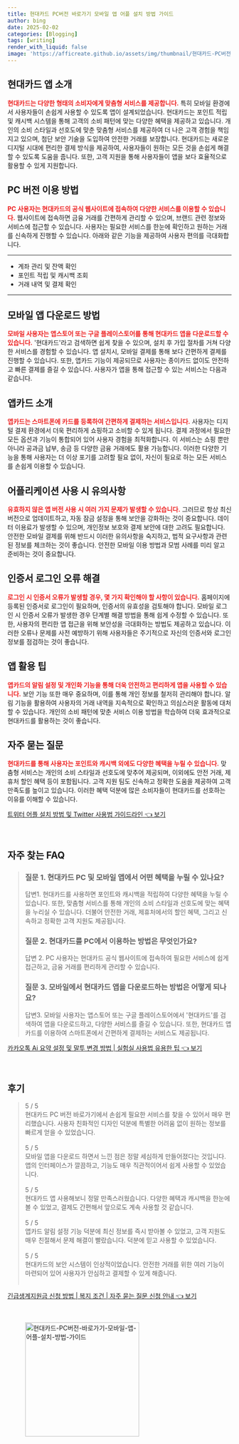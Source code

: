 ```yaml
---
title: 현대카드 PC버전 바로가기 모바일 앱 어플 설치 방법 가이드
author: bing
date: 2025-02-02
categories: [Blogging]
tags: [writing]
render_with_liquid: false
image: 'https://afficreate.github.io/assets/img/thumbnail/현대카드-PC버전-바로가기-모바일-앱-어플-설치-방법-가이드.webp'
---
```



<h2 id='현대카드_앱_소개'>현대카드 앱 소개</h2>

<p><b><span style="color: #ee2323;">현대카드는 다양한 형태의 소비자에게 맞춤형 서비스를 제공합니다.</span></b> 특히 모바일 환경에서 사용자들이 손쉽게 사용할 수 있도록 앱이 설계되었습니다. 현대카드는 포인트 적립 및 캐시백 시스템을 통해 고객의 소비 패턴에 맞는 다양한 혜택을 제공하고 있습니다. 개인의 소비 스타일과 선호도에 맞춘 맞춤형 서비스를 제공하여 더 나은 고객 경험을 책임지고 있으며, 첨단 보안 기술을 도입하여 안전한 거래를 보장합니다. 현대카드는 새로운 디지털 시대에 편리한 결제 방식을 제공하여, 사용자들이 원하는 모든 것을 손쉽게 해결할 수 있도록 도움을 줍니다. 또한, 고객 지원을 통해 사용자들이 앱을 보다 효율적으로 활용할 수 있게 지원합니다.</p>

<h2 id='PC_버전_이용_방법'>PC 버전 이용 방법</h2>

<p><b><span style="color: #ee2323;">PC 사용자는 현대카드의 공식 웹사이트에 접속하여 다양한 서비스를 이용할 수 있습니다.</span></b> 웹사이트에 접속하면 금융 거래를 간편하게 관리할 수 있으며, 브랜드 관련 정보와 서비스에 접근할 수 있습니다. 사용자는 필요한 서비스를 한눈에 확인하고 원하는 거래를 신속하게 진행할 수 있습니다. 아래와 같은 기능을 제공하여 사용자 편의를 극대화합니다.</p>

<hr />

<ul>
    <li>계좌 관리 및 잔액 확인</li>
    <li>포인트 적립 및 캐시백 조회</li>
    <li>거래 내역 및 결제 확인</li>
</ul>

<hr />

<h2 id='모바일_앱_다운로드_방법'>모바일 앱 다운로드 방법</h2>

<p><b><span style="color: #ee2323;">모바일 사용자는 앱스토어 또는 구글 플레이스토어를 통해 현대카드 앱을 다운로드할 수 있습니다.</span></b> '현대카드'라고 검색하면 쉽게 찾을 수 있으며, 설치 후 가입 절차를 거쳐 다양한 서비스를 경험할 수 있습니다. 앱 설치시, 모바일 결제를 통해 보다 간편하게 결제를 진행할 수 있습니다. 또한, 앱카드 기능이 제공되므로 사용자는 종이카드 없이도 안전하고 빠른 결제를 즐길 수 있습니다. 사용자가 앱을 통해 접근할 수 있는 서비스는 다음과 같습니다.</p>

<h2 id='앱카드_소개'>앱카드 소개</h2>

<p><b><span style="color: #ee2323;">앱카드는 스마트폰에 카드를 등록하여 간편하게 결제하는 서비스입니다.</span></b> 사용자는 디지털 결제 환경에서 더욱 편리하게 쇼핑하고 소비할 수 있게 됩니다. 결제 과정에서 필요한 모든 옵션과 기능이 통합되어 있어 사용자 경험을 최적화합니다. 이 서비스는 쇼핑 뿐만 아니라 공과금 납부, 송금 등 다양한 금융 거래에도 활용 가능합니다. 이러한 다양한 기능을 통해 사용자는 더 이상 포기를 고려할 필요 없이, 자신이 필요로 하는 모든 서비스를 손쉽게 이용할 수 있습니다.</p>

<h2 id='어플리케이션_사용_유의사항'>어플리케이션 사용 시 유의사항</h2>

<p><b><span style="color: #ee2323;">유효하지 않은 앱 버전 사용 시 여러 가지 문제가 발생할 수 있습니다.</span></b> 그러므로 항상 최신 버전으로 업데이트하고, 자동 잠금 설정을 통해 보안을 강화하는 것이 중요합니다. 데이터 이용료가 발생할 수 있으며, 개인정보 보호와 결제 보안에 대한 고려도 필요합니다. 안전한 모바일 결제를 위해 반드시 이러한 유의사항을 숙지하고, 법적 요구사항과 관련된 정보를 체크하는 것이 좋습니다. 안전한 모바일 이용 방법과 모범 사례를 미리 알고 준비하는 것이 중요합니다.</p>

<h2 id='인증서_로그인_오류_해결'>인증서 로그인 오류 해결</h2>

<p><b><span style="color: #ee2323;">로그인 시 인증서 오류가 발생할 경우, 몇 가지 확인해야 할 사항이 있습니다.</span></b> 홈페이지에 등록된 인증서로 로그인이 필요하며, 인증서의 유효성을 검토해야 합니다. 모바일 로그인 시 인증서 오류가 발생한 경우 단계별 해결 방법을 통해 쉽게 수정할 수 있습니다. 또한, 사용자의 편리한 앱 접근을 위해 보안성을 극대화하는 방법도 제공하고 있습니다. 이러한 오류나 문제를 사전 예방하기 위해 사용자들은 주기적으로 자신의 인증서와 로그인 정보를 점검하는 것이 좋습니다.</p>

<h2 id='앱_활용_팁'>앱 활용 팁</h2>

<p><b><span style="color: #ee2323;">앱카드의 알림 설정 및 개인화 기능을 통해 더욱 안전하고 편리하게 앱을 사용할 수 있습니다.</span></b> 보안 기능 또한 매우 중요하며, 이를 통해 개인 정보를 철저히 관리해야 합니다. 알림 기능을 활용하여 사용자의 거래 내역을 지속적으로 확인하고 의심스러운 활동에 대처할 수 있습니다. 개인의 소비 패턴에 맞춘 서비스 이용 방법을 학습하여 더욱 효과적으로 현대카드를 활용하는 것이 좋습니다.</p>

<h2 id='자주_묻는_질문'>자주 묻는 질문</h2>

<p><b><span style="color: #ee2323;">현대카드를 통해 사용자는 포인트와 캐시백 외에도 다양한 혜택을 누릴 수 있습니다.</span></b> 맞춤형 서비스는 개인의 소비 스타일과 선호도에 맞추어 제공되며, 이외에도 안전 거래, 제휴처 할인 혜택 등이 포함됩니다. 고객 지원 팀도 신속하고 정확한 도움을 제공하여 고객 만족도를 높이고 있습니다. 이러한 혜택 덕분에 많은 소비자들이 현대카드를 선호하는 이유를 이해할 수 있습니다.</p>


<p><a class="click-button" title="트위터 어플 설치 방법 및 Twitter 사용법 가이드라인" href="https://afficreate.github.io/posts/%ED%8A%B8%EC%9C%84%ED%84%B0-%EC%96%B4%ED%94%8C-%EC%84%A4%EC%B9%98-%EB%B0%A9%EB%B2%95-%EB%B0%8F-Twitter-%EC%82%AC%EC%9A%A9%EB%B2%95-%EA%B0%80%EC%9D%B4%EB%93%9C%EB%9D%BC%EC%9D%B8/" rel="dofollow">트위터 어플 설치 방법 및 Twitter 사용법 가이드라인 👈 보기</a></p><br>
<h2 id='자주_찾는_FAQ'>자주 찾는 FAQ</h2>
<div itemscope="" itemtype="https://schema.org/FAQPage"> 
<blockquote> 
<div itemscope="" itemprop="mainEntity" itemtype="https://schema.org/Question"> 
<h3 itemprop="name">질문 1. 현대카드 PC 및 모바일 앱에서 어떤 혜택을 누릴 수 있나요?</h3> 
<div itemscope="" itemprop="acceptedAnswer" itemtype="https://schema.org/Answer"> 
<span itemprop="text"> 
<p>답변1. 현대카드를 사용하면 포인트와 캐시백을 적립하여 다양한 혜택을 누릴 수 있습니다. 또한, 맞춤형 서비스를 통해 개인의 소비 스타일과 선호도에 맞는 혜택을 누리실 수 있습니다. 더불어 안전한 거래, 제휴처에서의 할인 혜택, 그리고 신속하고 정확한 고객 지원도 제공됩니다.</p> 
</span> 
</div> 
</div> 
<div itemscope="" itemprop="mainEntity" itemtype="https://schema.org/Question"> 
<h3 itemprop="name">질문 2. 현대카드를 PC에서 이용하는 방법은 무엇인가요?</h3> 
<div itemscope="" itemprop="acceptedAnswer" itemtype="https://schema.org/Answer"> 
<span itemprop="text"> 
<p>답변 2. PC 사용자는 현대카드 공식 웹사이트에 접속하여 필요한 서비스에 쉽게 접근하고, 금융 거래를 편리하게 관리할 수 있습니다.</p> 
</span> 
</div> 
</div> 
<div itemscope="" itemprop="mainEntity" itemtype="https://schema.org/Question"> 
<h3 itemprop="name">질문 3. 모바일에서 현대카드 앱을 다운로드하는 방법은 어떻게 되나요?</h3> 
<div itemscope="" itemprop="acceptedAnswer" itemtype="https://schema.org/Answer"> 
<span itemprop="text"> 
<p>답변3. 모바일 사용자는 앱스토어 또는 구글 플레이스토어에서 '현대카드'를 검색하여 앱을 다운로드하고, 다양한 서비스를 즐길 수 있습니다. 또한, 현대카드 앱카드를 이용하여 스마트폰에서 간편하게 결제하는 서비스도 제공됩니다.</p> 
</span> 
</div> 
</div> 
</blockquote> 
</div>
<p><a class="click-button" title="카카오톡 Ai 요약 설정 및 말투 변경 방법 | 실험실 사용법 유용한 팁" href="https://afficreate.github.io/posts/%EC%B9%B4%EC%B9%B4%EC%98%A4%ED%86%A1-Ai-%EC%9A%94%EC%95%BD-%EC%84%A4%EC%A0%95-%EB%B0%8F-%EB%A7%90%ED%88%AC-%EB%B3%80%EA%B2%BD-%EB%B0%A9%EB%B2%95-%EC%8B%A4%ED%97%98%EC%8B%A4-%EC%82%AC%EC%9A%A9%EB%B2%95-%EC%9C%A0%EC%9A%A9%ED%95%9C-%ED%8C%81/" rel="dofollow">카카오톡 Ai 요약 설정 및 말투 변경 방법 | 실험실 사용법 유용한 팁 👈 보기</a></p><br>
<h2 id='후기'>후기</h2>
<div itemscope itemtype="https://schema.org/Product">
  <blockquote>
  <div itemprop="review" itemscope itemtype="https://schema.org/Review">
      <div itemprop="reviewRating" itemscope itemtype="https://schema.org/Rating"> <span itemprop="ratingValue">5</span> / <span itemprop="bestRating">5</span> </div>
      <span itemprop="reviewBody">현대카드 PC 버전 바로가기에서 손쉽게 필요한 서비스를 찾을 수 있어서 매우 편리했습니다. 사용자 친화적인 디자인 덕분에 특별한 어려움 없이 원하는 정보를 빠르게 얻을 수 있었습니다.</span>
  </div>
  <br>
  <div itemprop="review" itemscope itemtype="https://schema.org/Review">
      <div itemprop="reviewRating" itemscope itemtype="https://schema.org/Rating"> <span itemprop="ratingValue">5</span> / <span itemprop="bestRating">5</span> </div>
      <span itemprop="reviewBody">모바일 앱을 다운로드 하면서 느낀 점은 정말 세심하게 만들어졌다는 것입니다. 앱의 인터페이스가 깔끔하고, 기능도 매우 직관적이어서 쉽게 사용할 수 있었습니다.</span>
  </div>
  <br>
  <div itemprop="review" itemscope itemtype="https://schema.org/Review">
      <div itemprop="reviewRating" itemscope itemtype="https://schema.org/Rating"> <span itemprop="ratingValue">5</span> / <span itemprop="bestRating">5</span> </div>
      <span itemprop="reviewBody">현대카드 앱 사용해보니 정말 만족스러웠습니다. 다양한 혜택과 캐시백을 한눈에 볼 수 있었고, 결제도 간편해서 앞으로도 계속 사용할 것 같습니다.</span>
  </div>
  <br>
  <div itemprop="review" itemscope itemtype="https://schema.org/Review">
      <div itemprop="reviewRating" itemscope itemtype="https://schema.org/Rating"> <span itemprop="ratingValue">5</span> / <span itemprop="bestRating">5</span> </div>
      <span itemprop="reviewBody">앱카드 알림 설정 기능 덕분에 최신 정보를 즉시 받아볼 수 있었고, 고객 지원도 매우 친절해서 문제 해결이 빨랐습니다. 덕분에 믿고 사용할 수 있었습니다.</span>
  </div>
  <br>
  <div itemprop="review" itemscope itemtype="https://schema.org/Review">
      <div itemprop="reviewRating" itemscope itemtype="https://schema.org/Rating"> <span itemprop="ratingValue">5</span> / <span itemprop="bestRating">5</span> </div>
      <span itemprop="reviewBody">현대카드의 보안 시스템이 인상적이었습니다. 안전한 거래를 위한 여러 기능이 마련되어 있어 사용자가 안심하고 결제할 수 있게 해줍니다.</span>
  </div>
  <br>
  </blockquote>
</div>
<p><a class="click-button" title="긴급생계지원금 신청 방법 | 복지 조건 | 자주 묻는 질문 신청 안내" href="https://afficreate.github.io/posts/%EA%B8%B4%EA%B8%89%EC%83%9D%EA%B3%84%EC%A7%80%EC%9B%90%EA%B8%88-%EC%8B%A0%EC%B2%AD-%EB%B0%A9%EB%B2%95-%EB%B3%B5%EC%A7%80-%EC%A1%B0%EA%B1%B4-%EC%9E%90%EC%A3%BC-%EB%AC%BB%EB%8A%94-%EC%A7%88%EB%AC%B8-%EC%8B%A0%EC%B2%AD-%EC%95%88%EB%82%B4/" rel="dofollow">긴급생계지원금 신청 방법 | 복지 조건 | 자주 묻는 질문 신청 안내 👈 보기</a></p><br>
<figure class="image"><img src="https://afficreate.github.io/assets/img/thumbnail/현대카드-PC버전-바로가기-모바일-앱-어플-설치-방법-가이드.webp" alt="현대카드-PC버전-바로가기-모바일-앱-어플-설치-방법-가이드" width="256" height="256"></figure>